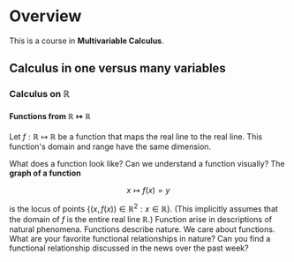 Overview
========

This is a course in **Multivariable Calculus**. 

## Calculus in one versus many variables

### Calculus on $\mathbb{R}$

#### Functions from  $\mathbb{R} \longmapsto  \mathbb{R}$


Let $f: \mathbb{R} \longmapsto \mathbb{R}$ be a function that maps the real line to the real line. This function's domain and range have the same dimension.

 What does a function look like? Can we understand a function visually? The **graph of a function**

 $$ x \longmapsto f(x) = y $$

is the locus of points $\{ (x,f(x)) \in {\mathbb{R}^2}: x \in \mathbb{R} \}$. (This implicitly assumes that the domain of $f$ is the entire real line $\mathbb{R}$.) 
 Function arise in descriptions of natural phenomena. Functions describe nature. We care about functions. What are your favorite functional relationships in nature? Can you find a functional relationship discussed in the news over the past week?

